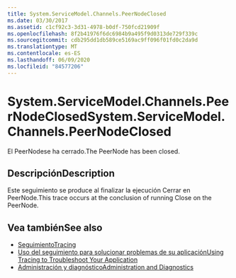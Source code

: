 ```yaml
---
title: System.ServiceModel.Channels.PeerNodeClosed
ms.date: 03/30/2017
ms.assetid: c1cf92c3-3d31-4978-b0df-750fcd21909f
ms.openlocfilehash: 8f2b41976f6dc6984b9a495f9d0313de729f339c
ms.sourcegitcommit: cdb295dd1db589ce5169ac9ff096f01fd0c2da9d
ms.translationtype: MT
ms.contentlocale: es-ES
ms.lasthandoff: 06/09/2020
ms.locfileid: "84577206"
---
```

# <a name="systemservicemodelchannelspeernodeclosed"></a><span data-ttu-id="c8768-102">System.ServiceModel.Channels.PeerNodeClosed</span><span class="sxs-lookup"><span data-stu-id="c8768-102">System.ServiceModel.Channels.PeerNodeClosed</span></span>
<span data-ttu-id="c8768-103">El PeerNodese ha cerrado.</span><span class="sxs-lookup"><span data-stu-id="c8768-103">The PeerNode has been closed.</span></span>  
  
## <a name="description"></a><span data-ttu-id="c8768-104">Descripción</span><span class="sxs-lookup"><span data-stu-id="c8768-104">Description</span></span>  
 <span data-ttu-id="c8768-105">Este seguimiento se produce al finalizar la ejecución Cerrar en PeerNode.</span><span class="sxs-lookup"><span data-stu-id="c8768-105">This trace occurs at the conclusion of running Close on the PeerNode.</span></span>  
  
## <a name="see-also"></a><span data-ttu-id="c8768-106">Vea también</span><span class="sxs-lookup"><span data-stu-id="c8768-106">See also</span></span>

- [<span data-ttu-id="c8768-107">Seguimiento</span><span class="sxs-lookup"><span data-stu-id="c8768-107">Tracing</span></span>](index.md)
- [<span data-ttu-id="c8768-108">Uso del seguimiento para solucionar problemas de su aplicación</span><span class="sxs-lookup"><span data-stu-id="c8768-108">Using Tracing to Troubleshoot Your Application</span></span>](using-tracing-to-troubleshoot-your-application.md)
- [<span data-ttu-id="c8768-109">Administración y diagnóstico</span><span class="sxs-lookup"><span data-stu-id="c8768-109">Administration and Diagnostics</span></span>](../index.md)
